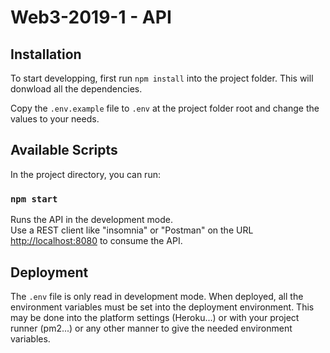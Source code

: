 # Web3-2019-1 - API

## Installation

To start developping, first run `npm install` into the project folder. This will donwload all the dependencies.

Copy the `.env.example` file to `.env` at the project folder root and change the values to your needs.

## Available Scripts

In the project directory, you can run:

### `npm start`

Runs the API in the development mode.<br>
Use a REST client like "insomnia" or "Postman" on the URL [http://localhost:8080](http://localhost:8080) to consume the API.

## Deployment

The `.env` file is only read in development mode. When deployed, all the environment variables must be set into the deployment environment. This may be done into the platform settings (Heroku...) or with your project runner (pm2...) or any other manner to give the needed environment variables.